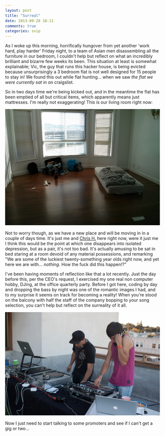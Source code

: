 ```yaml
---
layout: post
title: "Surreal"
date: 2013-09-28 18:11
comments: true
categories: svip
---
```


As I woke up this morning, horrifically hungover from yet another 'work hard, play harder' Friday night, to a team of Asian men disassembling all the furniture in our bedroom, I couldn't help but reflect on what an incredibly brilliant and bizarre few weeks its been. This situation at least is somewhat explainable; Vic, the guy that runs this hacker house, is being evicted because unsurprisingly a 3 bedroom flat is not well designed for 15 people to stay in! We found this out while flat hunting... when we saw *the flat we were currently sat in* on craigslist.

<!-- more -->

So in two days time we're being kicked out, and in the meantime the flat has been emptied of all but critical items, which apparently means just mattresses. I'm really not exaggerating! This is our living room right now:

![My current living situation](/images/vics_place_bed.jpg)

Not to worry though, as we have a new place and will be moving in in a couple of days time. It's just me and [Chris H.](http://sqwiggle.me/) here right now, were it just me I think this would be the point at which one disappears into isolated depression, but as a pair, it's not too bad. It's actually amusing to be sat in bed staring at a room devoid of any material possessions, and remarking "We are some of the luckiest twenty-something year olds right now, and yet here we are with... *nothing*. How the fuck did this happen!?"

I've been having moments of reflection like that a lot recently. Just the day before this, per the CEO's request, I exercised my one real non computer hobby, DJing, at the office quarterly party. Before I got here, coding by day and dropping the bass by night was one of the romantic images I had, and to my surprise it seems on track for becoming a reality! When you're stood on the balcony with half the staff of the company bopping to your song selection, you can't help but reflect on the surreality of it all.

![False Economy and Abelution](/images/dj_caring.jpg)

Now I just need to start talking to some promoters and see if I can't get a gig or two...
